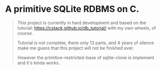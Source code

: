 # A primitive SQLite RDBMS on C.

> This project is currently in hard development and based on the tutorial: https://cstack.github.io/db_tutorial/ with my own wheels, of course.
>
> Tutorial is not complete, there only 13 parts, and 4 years of silence make me guess that this project will not be finished ever.
>
> However the primitive-restricted-base of sqlite-clone is implement and it's kinda works.
